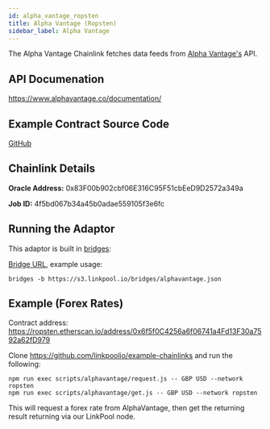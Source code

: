 ```yaml
---
id: alpha_vantage_ropsten
title: Alpha Vantage (Ropsten)
sidebar_label: Alpha Vantage
---
```


The Alpha Vantage Chainlink fetches data feeds from [Alpha Vantage's](https://www.alphavantage.co/)
API.

## API Documenation
https://www.alphavantage.co/documentation/

## Example Contract Source Code
[GitHub](https://github.com/linkpoolio/example-chainlinks/blob/master/contracts/AlphaVantageConsumer.sol)

## Chainlink Details
**Oracle Address:** 0x83F00b902cbf06E316C95F51cbEeD9D2572a349a

**Job ID:** 4f5bd067b34a45b0adae559105f3e6fc

## Running the Adaptor
This adaptor is built in [bridges](https://github.com/jleeh/bridges):

[Bridge URL](https://s3.linkpool.io/bridges/alphavantage.json), example usage:
```
bridges -b https://s3.linkpool.io/bridges/alphavantage.json
```

## Example (Forex Rates)
Contract address: https://ropsten.etherscan.io/address/0x6f5f0C4256a6f06741a4Fd13F30a7592a62fD979

Clone https://github.com/linkpoolio/example-chainlinks and run the following:
```
npm run exec scripts/alphavantage/request.js -- GBP USD --network ropsten
npm run exec scripts/alphavantage/get.js -- GBP USD --network ropsten
```

This will request a forex rate from AlphaVantage, then get the returning result returning via our LinkPool node.